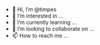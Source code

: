 - 👋 Hi, I’m @timpes
- 👀 I’m interested in ...
- 🌱 I’m currently learning ...
- 💞️ I’m looking to collaborate on ...
- 📫 How to reach me ... 

<!---
timpes/timpes is a ✨ special ✨ repository because its `README.md` (this file) appears on your GitHub profile.
You can click the Preview link to take a look at your changes.
--->
